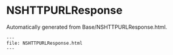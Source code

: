 
# NSHTTPURLResponse

Automatically generated from Base/NSHTTPURLResponse.html.

``` {raw} html
---
file: NSHTTPURLResponse.html
---
```
